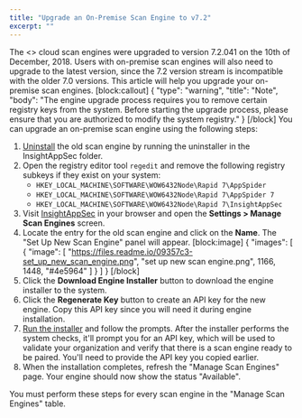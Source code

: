 ```yaml
---
title: "Upgrade an On-Premise Scan Engine to v7.2"
excerpt: ""
---
```

The <<product>> cloud scan engines were upgraded to version 7.2.041 on the 10th of December, 2018. Users with on-premise scan engines will also need to upgrade to the latest version, since the 7.2 version stream is incompatible with the older 7.0 versions. This article will help you upgrade your on-premise scan engines.
[block:callout]
{
  "type": "warning",
  "title": "Note",
  "body": "The engine upgrade process requires you to remove certain registry keys from the system. Before starting the upgrade process, please ensure that you are authorized to modify the system registry."
}
[/block]
You can upgrade an on-premise scan engine using the following steps:
1. [Uninstall](doc:uninstall-an-on-premise-scan-engine) the old scan engine by running the uninstaller in the InsightAppSec folder.
2. Open the registry editor tool `regedit` and remove the following registry subkeys if they exist on your system:
    * `HKEY_LOCAL_MACHINE\SOFTWARE\WOW6432Node\Rapid 7\AppSpider`
    * `HKEY_LOCAL_MACHINE\SOFTWARE\WOW6432Node\Rapid 7\AppSpider 7`
    * `HKEY_LOCAL_MACHINE\SOFTWARE\WOW6432Node\Rapid 7\InsightAppSec`
3. Visit [InsightAppSec](https://insight.rapid7.com) in your browser and open the **Settings > Manage Scan Engines** screen. 
4. Locate the entry for the old scan engine and click on the **Name**. The "Set Up New Scan Engine" panel will appear. 
[block:image]
{
  "images": [
    {
      "image": [
        "https://files.readme.io/09357c3-set_up_new_scan_engine.png",
        "set up new scan engine.png",
        1166,
        1448,
        "#4e5964"
      ]
    }
  ]
}
[/block]
5. Click the **Download Engine Installer** button to download the engine installer to the system. 
6. Click the **Regenerate Key** button to create an API key for the new engine. Copy this API key since you will need it during engine installation.
7. [Run the installer](doc:setting-up-an-on-premise-scan-engine#section-step-5-run-the-installer) and follow the prompts. After the installer performs the system checks, it'll prompt you for an API key, which will be used to validate your organization and verify that there is a scan engine ready to be paired. You'll need to provide the API key you copied earlier.
8. When the installation completes, refresh the "Manage Scan Engines" page. Your engine should now show the status "Available".

You must perform these steps for every scan engine in the "Manage Scan Engines" table.